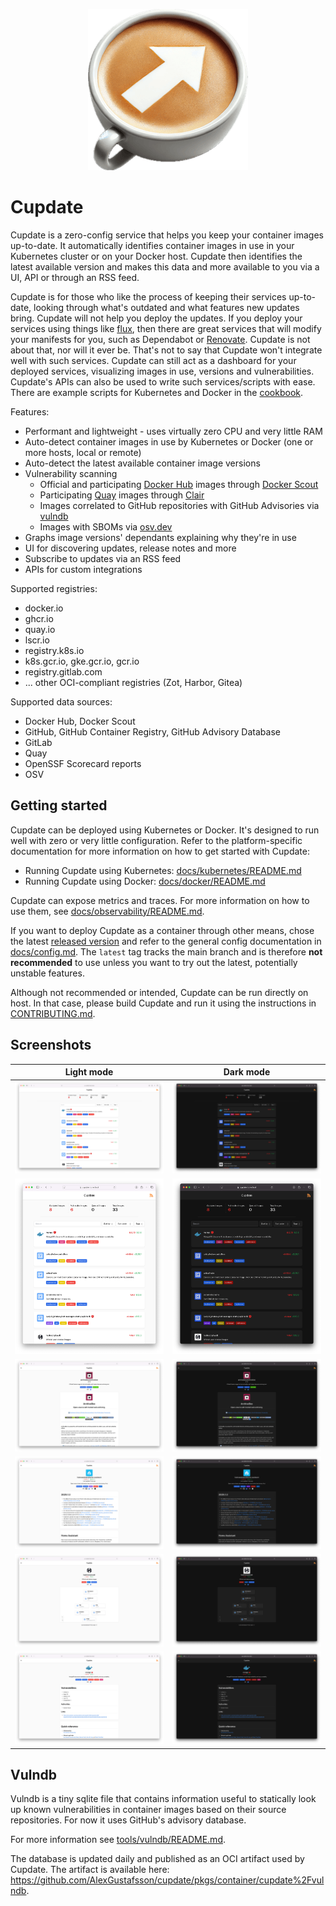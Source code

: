 <p align="center">
  <img src=".github/logo.png" alt="Logo">
</p>

# Cupdate

Cupdate is a zero-config service that helps you keep your container images
up-to-date. It automatically identifies container images in use in your
Kubernetes cluster or on your Docker host. Cupdate then identifies the latest
available version and makes this data and more available to you via a UI, API or
through an RSS feed.

Cupdate is for those who like the process of keeping their services up-to-date,
looking through what's outdated and what features new updates bring. Cupdate
will not help you deploy the updates. If you deploy your services using things
like [flux](https://github.com/fluxcd/flux2), then there are great services that
will modify your manifests for you, such as Dependabot or
[Renovate](https://github.com/renovatebot/renovate). Cupdate is not about that,
nor will it ever be. That's not to say that Cupdate won't integrate well with
such services. Cupdate can still act as a dashboard for your deployed services,
visualizing images in use, versions and vulnerabilities. Cupdate's APIs can also
be used to write such services/scripts with ease. There are example scripts for
Kubernetes and Docker in the [cookbook](docs/cookbook/README.md).

Features:

- Performant and lightweight - uses virtually zero CPU and very little RAM
- Auto-detect container images in use by Kubernetes or Docker (one or more
  hosts, local or remote)
- Auto-detect the latest available container image versions
- Vulnerability scanning
  - Official and participating [Docker Hub](https://hub.docker.com) images
    through [Docker Scout](https://docs.docker.com/scout/)
  - Participating [Quay](https://www.projectquay.io) images through
    [Clair](https://github.com/quay/clair)
  - Images correlated to GitHub repositories with GitHub Advisories via
    [vulndb](#vulndb)
  - Images with SBOMs via [osv.dev](https://osv.dev)
- Graphs image versions' dependants explaining why they're in use
- UI for discovering updates, release notes and more
- Subscribe to updates via an RSS feed
- APIs for custom integrations

Supported registries:

- docker.io
- ghcr.io
- quay.io
- lscr.io
- registry.k8s.io
- k8s.gcr.io, gke.gcr.io, gcr.io
- registry.gitlab.com
- ... other OCI-compliant registries (Zot, Harbor, Gitea)

Supported data sources:

- Docker Hub, Docker Scout
- GitHub, GitHub Container Registry, GitHub Advisory Database
- GitLab
- Quay
- OpenSSF Scorecard reports
- OSV

## Getting started

Cupdate can be deployed using Kubernetes or Docker. It's designed to run well
with zero or very little configuration. Refer to the platform-specific
documentation for more information on how to get started with Cupdate:

- Running Cupdate using Kubernetes:
  [docs/kubernetes/README.md](docs/kubernetes/README.md)
- Running Cupdate using Docker:
  [docs/docker/README.md](docs/docker/README.md)

Cupdate can expose metrics and traces. For more information on how to use them,
see [docs/observability/README.md](docs/observability/README.md).

If you want to deploy Cupdate as a container through other means, chose the
latest [released version](https://github.com/AlexGustafsson/cupdate/releases)
and refer to the general config documentation in
[docs/config.md](docs/config.md). The `latest` tag tracks the main branch and is
therefore **not recommended** to use unless you want to try out the latest,
potentially unstable features.

Although not recommended or intended, Cupdate can be run directly on host. In
that case, please build Cupdate and run it using the instructions in
[CONTRIBUTING.md](CONTRIBUTING.md).

## Screenshots

| Light mode                                                                                            | Dark mode                                                                                           |
| ----------------------------------------------------------------------------------------------------- | --------------------------------------------------------------------------------------------------- |
| ![Dashboard screenshot in light mode](./docs/screenshots/dashboard-light.png)                         | ![Dashboard screenshot in dark mode](./docs/screenshots/dashboard-dark.png)                         |
| ![Dashboard screenshot on small screen in light mode](./docs/screenshots/dashboard-small-light.png)   | ![Dashboard screenshot on small screen in dark mode](./docs/screenshots/dashboard-small-dark.png)   |
| ![Image page screenshot in light mode](./docs/screenshots/image-page-light.png)                       | ![Image page screenshot in dark mode](./docs/screenshots/image-page-dark.png)                       |
| ![Image page release screenshot page in light mode](./docs/screenshots/image-page-release-light.png)  | ![Image page release screenshot in dark mode](./docs/screenshots/image-page-release-dark.png)       |
| ![Image page graph screenshot page in light mode](./docs/screenshots/image-page-graph-light.png)      | ![Image page graph screenshot in dark mode](./docs/screenshots/image-page-graph-dark.png)           |
| ![Vulnerable image page screenshot in light mode](./docs/screenshots/image-page-vulnerable-light.png) | ![Vulnerable image page screenshot in dark mode](./docs/screenshots/image-page-vulnerable-dark.png) |

## Vulndb

Vulndb is a tiny sqlite file that contains information useful to statically look
up known vulnerabilities in container images based on their source repositories.
For now it uses GitHub's advisory database.

For more information see [tools/vulndb/README.md](tools/vulndb/README.md).

The database is updated daily and published as an OCI artifact used by Cupdate.
The artifact is available here:
<https://github.com/AlexGustafsson/cupdate/pkgs/container/cupdate%2Fvulndb>.
